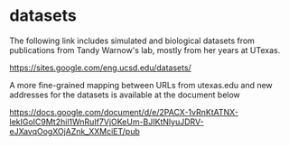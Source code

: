 # datasets

The following link includes
simulated and biological datasets from publications from Tandy Warnow's lab, mostly from her years at UTexas.

https://sites.google.com/eng.ucsd.edu/datasets/

A more fine-grained mapping between URLs from utexas.edu and new addresses for the datasets is available at the document below

https://docs.google.com/document/d/e/2PACX-1vRnKtATNX-lekIGoIC9Mt2hil1WnRuIf7VjOKeUm-BJIKtNlyuJDRV-eJXavqOogXOjAZnk_XXMciET/pub
